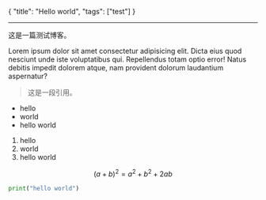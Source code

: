 {
  "title": "Hello world",
  "tags": ["test"]
}

---

这是一篇测试博客。

Lorem ipsum dolor sit amet consectetur adipisicing elit. Dicta eius quod nesciunt unde iste voluptatibus qui. Repellendus totam optio error! Natus debitis impedit dolorem atque, nam provident dolorum laudantium aspernatur?

> 这是一段引用。

- hello
- world
- hello world

1. hello
2. world
3. hello world

$$(a+b)^2=a^2+b^2+2ab$$

```python
print("hello world")
```